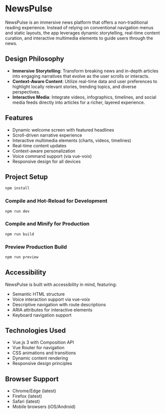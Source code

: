 # NewsPulse

NewsPulse is an immersive news platform that offers a non-traditional reading experience. Instead of relying on conventional navigation menus and static layouts, the app leverages dynamic storytelling, real-time content curation, and interactive multimedia elements to guide users through the news.

## Design Philosophy

- **Immersive Storytelling**: Transform breaking news and in-depth articles into engaging narratives that evolve as the user scrolls or interacts.
- **Context-Aware Content**: Utilize real-time data and user preferences to highlight locally relevant stories, trending topics, and diverse perspectives.
- **Interactive Media**: Integrate videos, infographics, timelines, and social media feeds directly into articles for a richer, layered experience.

## Features

- Dynamic welcome screen with featured headlines
- Scroll-driven narrative experience
- Interactive multimedia elements (charts, videos, timelines)
- Real-time content updates
- Context-aware personalization
- Voice command support (via vue-voix)
- Responsive design for all devices

## Project Setup

```sh
npm install
```

### Compile and Hot-Reload for Development

```sh
npm run dev
```

### Compile and Minify for Production

```sh
npm run build
```

### Preview Production Build

```sh
npm run preview
```

## Accessibility

NewsPulse is built with accessibility in mind, featuring:

- Semantic HTML structure
- Voice interaction support via vue-voix
- Descriptive navigation with route descriptions
- ARIA attributes for interactive elements
- Keyboard navigation support

## Technologies Used

- Vue.js 3 with Composition API
- Vue Router for navigation
- CSS animations and transitions
- Dynamic content rendering
- Responsive design principles

## Browser Support

- Chrome/Edge (latest)
- Firefox (latest)
- Safari (latest)
- Mobile browsers (iOS/Android)